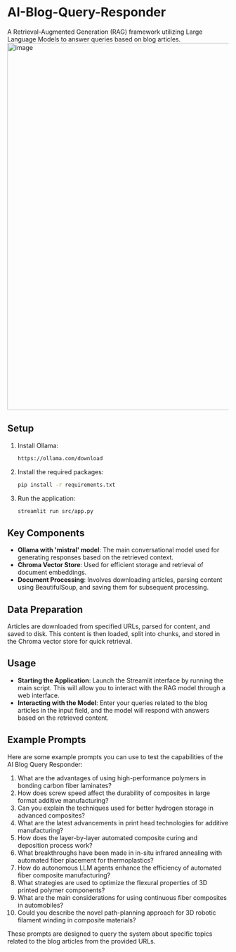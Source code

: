 
# AI-Blog-Query-Responder
A Retrieval-Augmented Generation (RAG) framework utilizing Large Language Models to answer queries based on blog articles. 
<img width="835" alt="image" src="https://github.com/remisharoon/LLM-Blog-Answer-Generator/assets/8828470/e95ccece-a2f4-4874-90f7-2b72d1f6ab30">

## Setup
1. Install Ollama:
   ```bash
   https://ollama.com/download
   ```   
2. Install the required packages:
   ```bash
   pip install -r requirements.txt
   ```
3. Run the application:
   ```bash
   streamlit run src/app.py
   ```

## Key Components
- **Ollama with 'mistral' model**: The main conversational model used for generating responses based on the retrieved context.
- **Chroma Vector Store**: Used for efficient storage and retrieval of document embeddings.
- **Document Processing**: Involves downloading articles, parsing content using BeautifulSoup, and saving them for subsequent processing.

## Data Preparation
Articles are downloaded from specified URLs, parsed for content, and saved to disk. This content is then loaded, split into chunks, 
and stored in the Chroma vector store for quick retrieval.

## Usage
- **Starting the Application**: Launch the Streamlit interface by running the main script. This will allow you to interact with the RAG model through a web interface.
- **Interacting with the Model**: Enter your queries related to the blog articles in the input field, and the model will respond with answers based on the retrieved content.

## Example Prompts
Here are some example prompts you can use to test the capabilities of the AI Blog Query Responder:

1. What are the advantages of using high-performance polymers in bonding carbon fiber laminates?
2. How does screw speed affect the durability of composites in large format additive manufacturing?
3. Can you explain the techniques used for better hydrogen storage in advanced composites?
4. What are the latest advancements in print head technologies for additive manufacturing?
5. How does the layer-by-layer automated composite curing and deposition process work?
6. What breakthroughs have been made in in-situ infrared annealing with automated fiber placement for thermoplastics?
7. How do autonomous LLM agents enhance the efficiency of automated fiber composite manufacturing?
8. What strategies are used to optimize the flexural properties of 3D printed polymer components?
9. What are the main considerations for using continuous fiber composites in automobiles?
10. Could you describe the novel path-planning approach for 3D robotic filament winding in composite materials?

These prompts are designed to query the system about specific topics related to the blog articles from the provided URLs.
